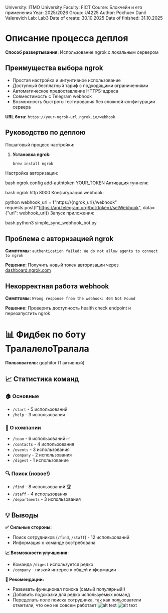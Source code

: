 ﻿University: ITMO University
Faculty: FICT
Course: Блокчейн и его применения
Year: 2025/2026
Group: U4225
Author: Pochuev Danil Valerevich
Lab: Lab3
Date of create: 30.10.2025
Date of finished: 31.10.2025

# Описание процесса деплоя

**Способ развертывания:** Использование ngrok с локальным сервером

## Преимущества выбора ngrok

- Простая настройка и интуитивное использование
- Доступный бесплатный тариф с подходящими ограничениями
- Автоматическое предоставление HTTPS-адреса
- Совместимость с Telegram webhook
- Возможность быстрого тестирования без сложной конфигурации сервера

**URL бота:** `https://your-ngrok-url.ngrok.io/webhook`

## Руководство по деплою

Пошаговый процесс настройки:

1. **Установка ngrok:**
   ```bash
   brew install ngrok
Настройка авторизации:

bash
ngrok config add-authtoken YOUR_TOKEN
Активация туннеля:

bash
ngrok http 8000
Конфигурация webhook:

python
webhook_url = f"https://{ngrok_url}/webhook"
requests.post(f"https://api.telegram.org/bot{token}/setWebhook", 
              data={"url": webhook_url})
Запуск приложения:

bash
python3 simple_sync_webhook_bot.py

## Проблема с авторизацией ngrok

**Симптомы:** 
`authentication failed: We do not allow agents to connect to ngrok`

**Решение:**
Получить новый токен авторизации через [dashboard.ngrok.com](https://dashboard.ngrok.com)

## Некорректная работа webhook

**Симптомы:**
`Wrong response from the webhook: 404 Not Found`

**Решение:**
Проверить доступность health check endpoint и перезапустить ngrok

# 📊 Фидбек по боту ТралалелоТралала

**Пользователь:** gophitor (1 активный)

## 📈 Статистика команд

### 🏠 Основные
- `/start` - 5 использований
- `/help` - 3 использования

### 🏢 О компании  
- `/team` - 6 использований ✅
- `/contacts` - 4 использования
- `/events` - 3 использования
- `/company` - 2 использования
- `/digest` - 1 использование

### 🔍 Поиск (новое!)
- `/find` - 8 использований 🏆
- `/staff` - 4 использования
- `/departments` - 3 использования

## 💡 Выводы

**✅ Сильные стороны:**
- Поиск сотрудников (`/find`, `/staff`) - 12 использований
- Информация о команде востребована

**📈 Возможности улучшения:**
- Команда `/digest` используется редко
- `/company` - низкий интерес к общей информации

**🎯 Рекомендации:**
- Развивать функционал поиска (самый популярный!)
- Добавить подсказки для редко используемых команд
- Переделать поле поиска сотрудника, так как пользователи отметили, что оно не совсем работает 
![alt text](image.png)
![alt text](image-1.png)
